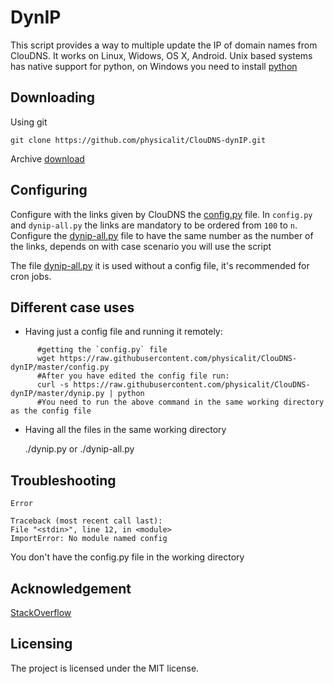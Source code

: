 DynIP
=====

This script provides a way to multiple update the IP of domain names from ClouDNS.
It works on Linux, Widows, OS X, Android. Unix based systems has native support for python,
on Windows you need to install [python](https://www.python.org/downloads/windows/)

## Downloading

Using git

    git clone https://github.com/physicalit/ClouDNS-dynIP.git

Archive [download](https://github.com/physicalit/ClouDNS-dynIP/archive/master.zip)

## Configuring

Configure with the links given by ClouDNS the [config.py](https://github.com/physicalit/ClouDNS-dynIP/blob/master/config.py#L11#L13) file. In `config.py` and `dynip-all.py` the links are mandatory to be ordered from `100` to `n`.
Configure the [dynip-all.py](https://github.com/physicalit/ClouDNS-dynIP/blob/master/dynip-all.py#L24) file  to have the same number as the number of the links, depends on with case scenario you will use the script

The file [dynip-all.py](https://github.com/physicalit/ClouDNS-dynIP/blob/master/dynip-all.py#L12#L25) it is used without
a config file, it's recommended for cron jobs.

## Different case uses

* Having just a config file and running it remotely:
```
      #getting the `config.py` file
      wget https://raw.githubusercontent.com/physicalit/ClouDNS-dynIP/master/config.py
      #After you have edited the config file run:
      curl -s https://raw.githubusercontent.com/physicalit/ClouDNS-dynIP/master/dynip.py | python
      #You need to run the above command in the same working directory as the config file
```
* Having all the files in the same working directory

    ./dynip.py
    or
    ./dynip-all.py

## Troubleshooting

`Error`

    Traceback (most recent call last):
    File "<stdin>", line 12, in <module>
    ImportError: No module named config

You don't have the config.py file in the working directory

## Acknowledgement

  [StackOverflow](https://stackoverflow.com/questions/33726806/python-syntaxerror-cant-assign-to-literal)

## Licensing

The project is licensed under the MIT license.
